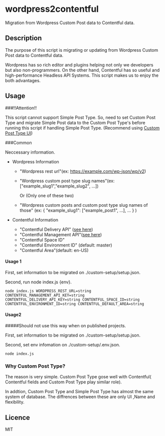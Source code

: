 wordpress2contentful
====

Migration from Wordpress Custom Post data to Contentful data. 

## Description

The purpose of this script is migrating or updating from Wordpress Custom Post data to Contentful data.

Wordpress has so rich editor and plugins helping not only we developers but also non-programmers. On the other hand, Contentful has so useful and high-performance Headless API Systems. This script makes us to enjoy the both advantages.

## Usage

###!!Attention!!

This script cannot support Simple Post Type. So, need to set Custom Post Type and migrate Simple Post data to the Custom Post Type's before running this script if handling Simple Post Type. (Recommend using [Custom Post Type UI](https://ja.wordpress.org/plugins/custom-post-type-ui/))

###Common

Neccessary information.

- Wordpress Information 

  - "Wordpress rest url"(ex: https://example.com/wp-json/wp/v2)

  - "Wordpress custom post type slug names"(ex: ["example_slug1","example_slug2", ...])

    Or (Only one of these two)

  -  "Wordpress custom posts and custom post type slug names of those" (ex: 
    {  "example_slug1":  ["example_post1", ...], ... } )

- Contentful Information 
  - "Contentful Delivery API" ([see here](https://www.contentful.com/developers/docs/references/content-delivery-api/#/reference/spaces))
  - "Contentful Management API"([see here](https://www.contentful.com/developers/docs/references/content-management-api/))
  -  "Contentful Space ID"
  -  "Contentful Environment ID" (default: master)
  -  "Contentful Area"(default: en-US)

#### Usage 1

First, set  information to be migrated on ./custom-setup/setup.json.

Second, run node index.js {env}.

```node index.js WORDPRESS_REST_URL=string CONTENTFUL_MANAGEMENT_API_KEY=string CONTENTFUL_DELIVERY_API_KEY=string CONTENTFUL_SPACE_ID=string CONTENTFUL_ENVIRONMENT_ID=string CONTENTFUL_DEFAULT_AREA=string  ```

#### Usage2

#####Should not use this way when on published projects. 

First, set  information to be migrated on ./custom-setup/setup.json.

Second, set env infomation on ./custom-setup/.env.json.

```node index.js```

### Why Custom Post Type?

The reason is very simple. Custom Post Type gose well with Contentful( Contentful fields and Custom Post Type play similar role).

In addtion, Custom Post Type and Simple Post Type has almost the same system of database. The diffrences between these are only UI ,Name and flexibility.

## Licence

MIT

